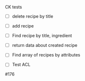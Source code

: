 CK tests

- [ ] delete recipe by title
- [ ] add recipe
- [ ] Find recipe by title, ingredient
- [ ] return data about created recipe

- [ ] Find array of recipes by attributes
- [ ] Test ACL


#176
